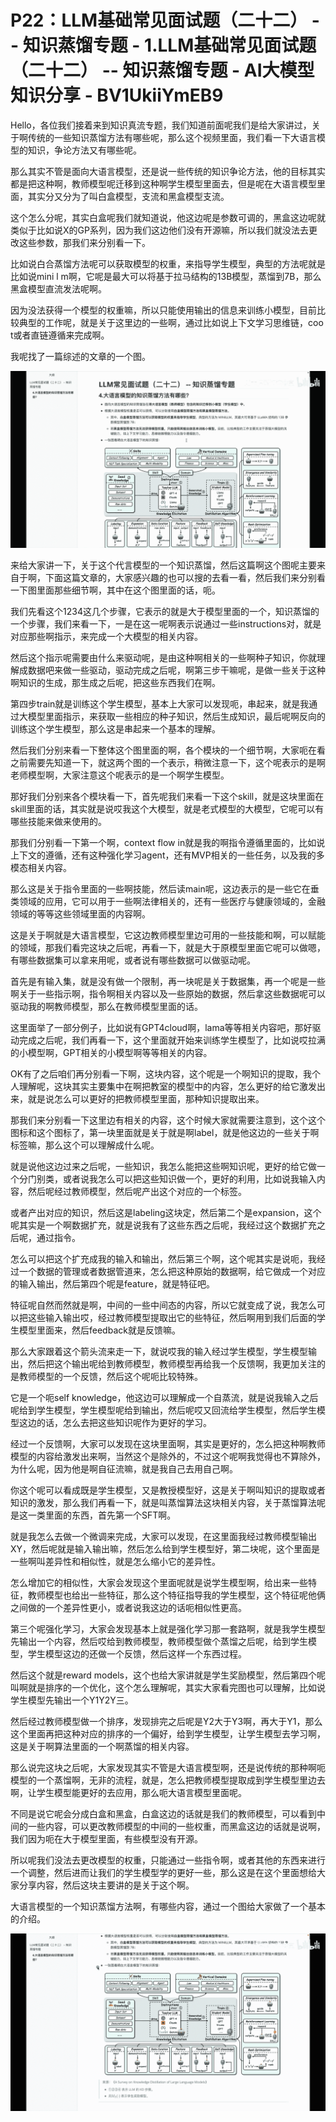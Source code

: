 # P22：LLM基础常见面试题（二十二） -- 知识蒸馏专题 - 1.LLM基础常见面试题（二十二） -- 知识蒸馏专题 - AI大模型知识分享 - BV1UkiiYmEB9

Hello，各位我们接着来到知识真流专题，我们知道前面呢我们是给大家讲过，关于啊传统的一些知识蒸馏方法有哪些呢，那么这个视频里面，我们看一下大语言模型的知识，争论方法又有哪些呢。

那么其实不管是面向大语言模型，还是说一些传统的知识争论方法，他的目标其实都是把这种啊，教师模型呢迁移到这种啊学生模型里面去，但是呢在大语言模型里面，其实分又分为了叫白盒模型，支流和黑盒模型支流。

这个怎么分呢，其实白盒呢我们就知道说，他这边呢是参数可调的，黑盒这边呢就类似于比如说X的GP系列，因为我们这边他们没有开源嘛，所以我们就没法去更改这些参数，那我们来分别看一下。

比如说白合蒸馏方法呢可以获取模型的权重，来指导学生模型，典型的方法呢就是比如说mini l m啊，它呢是最大可以将基于拉马结构的13B模型，蒸馏到7B，那么黑盒模型直流发法呢啊。

因为没法获得一个模型的权重嘛，所以只能使用输出的信息来训练小模型，目前比较典型的工作呢，就是关于这里边的一些啊，通过比如说上下文学习思维链，coo t或者直链遵循来完成啊。

我呢找了一篇综述的文章的一个图。

![](img/68887ee20c497a217002d63631d87403_1.png)

来给大家讲一下，关于这个代言模型的一个知识蒸馏，然后这篇啊这个图呢主要来自于啊，下面这篇文章的，大家感兴趣的也可以搜的去看一看，然后我们来分别看一下图里面那些细节啊，其中在这个图里面的话，呃。

我们先看这个1234这几个步骤，它表示的就是大于模型里面的一个，知识蒸馏的一个步骤，我们来看一下，一是在这一呢啊表示说通过一些instructions对，就是对应那些啊指示，来完成一个大模型的相关内容。

然后这个指示呢需要由什么来驱动呢，是由这种啊相关的一些啊种子知识，你就理解成数据吧来做一些驱动，驱动完成之后呢，啊第三步干嘛呢，是做一些关于这种啊知识的生成，那生成之后呢，把这些东西我们在啊。

第四步train就是训练这个学生模型，基本上大家可以发现呃，串起来，就是我通过大模型里面指示，来获取一些相应的种子知识，然后生成知识，最后呢啊反向的训练这个学生模型，那么这是串起来一个基本的理解。

然后我们分别来看一下整体这个图里面的啊，各个模块的一个细节啊，大家呃在看之前需要先知道一下，就这两个图的一个表示，稍微注意一下，这个呢表示的是啊老师模型啊，大家注意这个呢表示的是一个啊学生模型。

那好我们分别来各个模块看一下，首先呢我们来看一下这个skill，就是这块里面在skill里面的话，其实就是说哎我这个大模型，就是老式模型的大模型，它呢可以有哪些技能来做来使用的。

那我们分别看一下第一个啊，context flow in就是我的啊指令遵循里面的，比如说上下文的遵循，还有这种强化学习agent，还有MVP相关的一些任务，以及我的多模态相关内容。

那么这是关于指令里面的一些啊技能，然后读main呢，这边表示的是一些它在垂类领域的应用，它可以用于一些啊法律相关的，还有一些医疗与健康领域的，金融领域的等等这些领域里面的内容啊。

这是关于啊就是大语言模型，它这边教师模型里边可用的一些技能和啊，可以赋能的领域，那我们看完这块之后呢，再看一下，就是大于原模型里面它呢可以做嗯，有哪些数据集可以拿来用呢，或者说有哪些数据可以做驱动呢。

首先是有输入集，就是没有做一个限制，再一块呢是关于数据集，再一个呢是一些啊关于一些指示啊，指令啊相关内容以及一些原始的数据，然后拿这些数据呢可以驱动我的啊教师模型，那么在教师模型里面的话。

这里面举了一部分例子，比如说有GPT4cloud啊，lama等等相关内容吧，那好驱动完成之后呢，我们再看一下，这个里面就开始来训练学生模型了，比如说哎拉满的小模型啊，GPT相关的小模型啊等等相关的内容。

OK有了之后咱们再分别看一下啊，这块内容，这个呢是一个啊知识的提取，我个人理解呢，这块其实主要集中在啊把教室的模型中的内容，怎么更好的给它激发出来，就是说怎么可以更好的把教师模型里面，那种知识提取出来。

那我们来分别看一下这里边有相关的内容，这个时候大家就需要注意到，这个这个图标和这个图标了，第一块里面就是关于就是啊label，就是他这边的一些关于啊标签嘛，那么这个可以理解成什么呢。

就是说他这边过来之后呢，一些知识，我怎么能把这些啊知识呢，更好的给它做一个分门别类，或者说我怎么可以把这些知识做一个，更好的利用，比如说我输入内容，然后呢经过教师模型，然后呢产出这个对应的一个标签。

或者产出对应的知识，然后这是labeling这块定，然后第二个是expansion，这个呢其实是一个啊数据扩充，就是说我有了这些东西之后呢，我经过这个数据扩充之后呢，通过指令。

怎么可以把这个扩充成我的输入和输出，然后第三个啊，这个呢其实是说呃，我经过一个数据的管理或者数据管道来，怎么把这种原始的数据啊，给它做成一个对应的输入输出，然后第四个呢是feature，就是特征吧。

特征呢自然而然就是啊，中间的一些中间态的内容，所以它就变成了说，我怎么可以把这些输入输出哎，经过教师模型提取出它的些特征，然后啊用到我们后面的学生模型里面来，然后feedback就是反馈嘛。

那么大家跟着这个箭头流来走一下，就说哎我的输入经过学生模型，学生模型输出，然后把这个输出呢给到教师模型，教师模型再给我一个反馈啊，我更加关注的是教师模型的一个反馈，然后这个呢呃比较特殊。

它是一个呃self knowledge，他这边可以理解成一个自蒸流，就是说我输入之后呢给到学生模型，学生模型呢给到输出，然后呢哎又回流给学生模型，然后学生模型这边的话，怎么去把这些知识呢作为更好的学习。

经过一个反馈啊，大家可以发现在这块里面啊，其实是更好的，怎么把这种啊教师模型的内容给激发出来啊，当然这个是除外的，不过这个呢啊我觉得也不算除外，为什么呢，因为他是啊自征流嘛，就是我自己去用自己啊。

你这个呢可以看成既是学生模型，又是教授模型好，这是关于啊叫知识的提取或者知识的激发，那么我们再看一下，就是叫蒸馏算法这块相关内容，关于蒸馏算法呢是这一类里面的东西，首先第一个SFT啊。

就是我怎么去做一个微调来完成，大家可以发现，在这里面我经过教师模型输出XY，然后呢就是输入输出嘛，然后怎么给到学生模型好，第二块呢，这个里面是一些啊叫差异性和相似性，就是怎么缩小它的差异性。

怎么增加它的相似性，大家会发现这个里面呢就是说学生模型啊，给出来一些特征，教师模型也给出一些特征，那么这个特征指导我的学生模型，这个特征呢他俩之间做的一个差异性更小，或者说我这边的话呃相似性更高。

第三个呢强化学习，大家会发现基本上就是强化学习那一套路啊，就是我学生模型先输出一个内容，然后哎给到教师模型，教师模型做个蒸馏之后呢，给到学生模型，学生模型这边的还做一个反馈，然后这样一个东西过程。

然后这个就是reward models，这个也给大家讲就是学生奖励模型，然后第四个呢叫啊就是排序的一个优化，这个怎么理解呢，其实大家看完图也可以理解，比如说学生模型先输出一个Y1Y2Y三。

然后经过教师模型做一个排序，发现排完之后呢是Y2大于Y3啊，再大于Y1，那么这个里面再把这种对应的排序的一个偏好，给到学生模型，让学生模型去学习啊，这是关于啊算法里面的一个啊蒸馏的相关内容。

那么说完这块之后呢，大家发现其实不管是大语言模型啊，还是说传统的那种啊呃模型的一个蒸馏啊，无非的流程，就是，怎么把教师模型提取成到学生模型里边去啊，让学生模型能更好的去应用，那么呃大语言模型里面呢。

不同是说它呢会分成白盒和黑盒，白盒这边的话就是我们的教师模型，可以看到中间的一些内容，可以更改教师模型的中间的一些权重，而黑盒这边的话就是说啊，我们因为呃在大于模型里面，有些模型没有开源。

所以呢我们没法去更改模型的权重，只能通过一些指令啊，或者其他的东西来进行一个调整，然后进而让我们的学生模型学的更好一些，那么这是在这个里面想给大家分享内容，然后这块主要讲的是关于这个啊。

大语言模型的一个知识蒸馏方法啊，有哪些内容，通过一个图给大家做了一个基本的介绍。

![](img/68887ee20c497a217002d63631d87403_3.png)